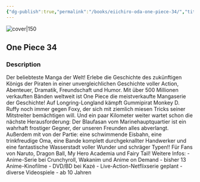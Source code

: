 ```yaml
---
{"dg-publish":true,"permalink":"/books/eiichiro-oda-one-piece-34/","title":"\"One Piece 34\"","tags":["manga","Fantasy","pirate"]}
---
```




![cover|150](http://books.google.com/books/content?id=POskCgAAQBAJ&printsec=frontcover&img=1&zoom=1&edge=curl&source=gbs_api)

## One Piece 34

### Description

Der beliebteste Manga der Welt! Erlebe die Geschichte des zukünftigen Königs der Piraten in einer unvergleichlichen Geschichte voller Action, Abenteuer, Dramatik, Freundschaft und Humor. Mit über 500 Millionen verkauften Bänden weltweit ist One Piece die meistverkaufte Mangaserie der Geschichte! Auf Longring-Longland kämpft Gummipirat Monkey D. Ruffy noch immer gegen Foxy, der sich mit ziemlich miesen Tricks seiner Mitstreiter bemächtigen will. Und ein paar Kilometer weiter wartet schon die nächste Herausforderung: Der Blaufasan vom Marinehauptquartier ist ein wahrhaft frostiger Gegner, der unseren Freunden alles abverlangt. Außerdem mit von der Partie: eine schwimmende Eisbahn, eine trinkfreudige Oma, eine Bande komplett durchgeknallter Handwerker und eine fantastische Wasserstadt voller Wunder und schräger Typen!! Für Fans von Naruto, Dragon Ball, My Hero Academia und Fairy Tail! Weitere Infos: - Anime-Serie bei Crunchyroll, Wakanim und Anime on Demand - bisher 13 Anime-Kinofilme - DVD/BD bei Kazé - Live-Action-Netflixserie geplant - diverse Videospiele - ab 10 Jahren
```